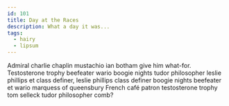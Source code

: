 ```yaml
---
id: 101
title: Day at the Races
description: What a day it was...
tags:
  - hairy
  - lipsum
---
```


Admiral charlie chaplin mustachio ian botham give him what-for. Testosterone trophy beefeater wario boogie nights tudor philosopher leslie phillips et class definer, leslie phillips class definer boogie nights beefeater et wario marquess of queensbury French café patron testosterone trophy tom selleck tudor philosopher comb?
